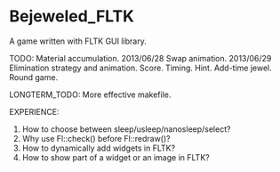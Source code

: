 Bejeweled_FLTK
==============
A game written with FLTK GUI library.

TODO:
Material accumulation. 2013/06/28
Swap animation. 2013/06/29
Elimination strategy and animation.
Score.
Timing.
Hint.
Add-time jewel.
Round game.

LONGTERM_TODO:
More effective makefile.

EXPERIENCE:
1. How to choose between sleep/usleep/nanosleep/select?
2. Why use Fl::check() before Fl::redraw()?
3. How to dynamically add widgets in FLTK?
4. How to show part of a widget or an image in FLTK?